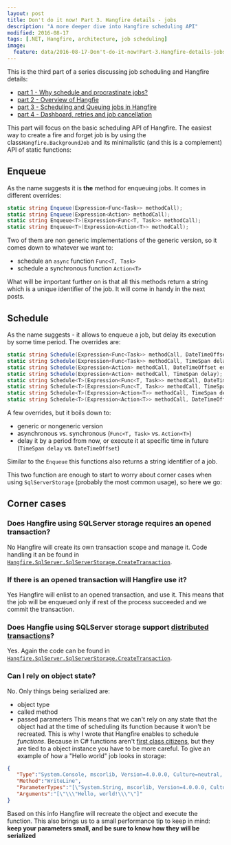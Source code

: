 ```yaml
---
layout: post
title: Don't do it now! Part 3. Hangfire details - jobs
description: "A more deeper dive into Hangfire scheduling API"
modified: 2016-08-17
tags: [.NET, Hangfire, architecture, job scheduling]
image:
  feature: data/2016-08-17-Don't-do-it-now!Part-3.Hangfire-details-jobs/logo.jpg
---
```


This is the third part of a series discussing job scheduling and Hangfire details:

- [part 1 - Why schedule and procrastinate jobs?](/Don't-do-it)
- [part 2 - Overview of Hangfie](/Don't-do-it-now!-Part-2.-Background-tasks,-job-queuing-and-scheduling-with-Hangfire/)
- [part 3 - Scheduling and Queuing jobs in Hangfire](/Don't-do-it-now!-Part-3.-Hangfire-details-jobs/)
- [part 4 - Dashboard, retries and job cancellation](/Don't-do-it-now!-Part-4.-Hangfire-details-dashboard,-retries-and-job-cancellation/)

This part will focus on the basic scheduling API of Hangfire.
The easiest way to create a fire and forget job is by using the class`Hangfire.BackgroundJob` and its minimalistic  (and this is a complement) API of static functions:

## Enqueue
As the name suggests it is **the** method for enqueuing jobs. It comes in different overrides:

```csharp
static string Enqueue(Expression<Func<Task>> methodCall);
static string Enqueue(Expression<Action> methodCall);
static string Enqueue<T>(Expression<Func<T, Task>> methodCall);
static string Enqueue<T>(Expression<Action<T>> methodCall);
```
Two of them are non generic implementations of the generic version, so it comes down to whatever we want to:

- schedule an `async` function `Func<T, Task>`
- schedule a synchronous function `Action<T>`

What will be important further on is that all this methods return a string which is a unique identifier of the job. It will come in handy in the next posts.

## Schedule
As the name suggests - it allows to enqueue a job, but delay its execution by some time period. The overrides are:

```csharp
static string Schedule(Expression<Func<Task>> methodCall, DateTimeOffset enqueueAt);
static string Schedule(Expression<Func<Task>> methodCall, TimeSpan delay);
static string Schedule(Expression<Action> methodCall, DateTimeOffset enqueueAt);
static string Schedule(Expression<Action> methodCall, TimeSpan delay);
static string Schedule<T>(Expression<Func<T, Task>> methodCall, DateTimeOffset enqueueAt);
static string Schedule<T>(Expression<Func<T, Task>> methodCall, TimeSpan delay);
static string Schedule<T>(Expression<Action<T>> methodCall, TimeSpan delay);
static string Schedule<T>(Expression<Action<T>> methodCall, DateTimeOffset enqueueAt);
```
A few overrides, but it boils down to:

- generic or nongeneric version
- asynchronous vs. synchronous (`Func<T, Task>` vs. `Action<T>`)
- delay it by a period from now, or execute it at specific time in future (`TimeSpan delay` vs. `DateTimeOffset`)

Similar to the `Enqueue` this functions also returns a string identifier of a job.

This two function are enough to start to worry about corner cases when using `SqlServerStorage` (probably the most common usage), so here we go:

## Corner cases

### Does Hangfire using SQLServer storage requires an opened transaction?
No Hangfire will create its own transaction scope and manage it. Code handling it an be found in [`Hangfire.SqlServer.SqlServerStorage.CreateTransaction`](https://github.com/HangfireIO/Hangfire/blob/master/src/Hangfire.SqlServer/SqlServerStorage.cs).

### If there is an opened transaction will Hangfire use it?
Yes Hangfire will enlist to an opened transaction, and use it. This means that the job will be enqueued only if rest of the process succeeded and we commit the transaction.

### Does Hangfie using SQLServer storage support [distributed transactions](https://en.wikipedia.org/wiki/Distributed_transaction)?
Yes. Again the code can be found in [`Hangfire.SqlServer.SqlServerStorage.CreateTransaction`](https://github.com/HangfireIO/Hangfire/blob/master/src/Hangfire.SqlServer/SqlServerStorage.cs).

### Can I rely on object state?
No. Only things being serialized are:
- object type
- called method
- passed parameters
This means that we can't rely on any state that the object had at the time of scheduling its function because it won't be recreated. This is why I wrote that Hangfire enables to schedule *functions*. Because in C# functions aren't [first class citizens](https://en.wikipedia.org/wiki/First-class_citizen), but they are tied to a object instance you have to be more careful. To give an example of how a "Hello world" job looks in storage:

```json
{  
   "Type":"System.Console, mscorlib, Version=4.0.0.0, Culture=neutral, PublicKeyToken=b77a5c561934e089",
   "Method":"WriteLine",
   "ParameterTypes":"[\"System.String, mscorlib, Version=4.0.0.0, Culture=neutral, PublicKeyToken=b77a5c561934e089\"]",
   "Arguments":"[\"\\\"Hello, world!\\\"\"]"
}
```
Based on this info Hangfire will recreate the object and execute the function. This also brings us to a small performance tip to keep in mind: 
**keep your parameters small, and be sure to know how they will be serialized** 
